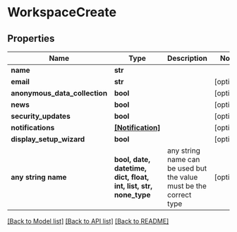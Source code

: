 # WorkspaceCreate


## Properties
Name | Type | Description | Notes
------------ | ------------- | ------------- | -------------
**name** | **str** |  | 
**email** | **str** |  | [optional] 
**anonymous_data_collection** | **bool** |  | [optional] 
**news** | **bool** |  | [optional] 
**security_updates** | **bool** |  | [optional] 
**notifications** | [**[Notification]**](Notification.md) |  | [optional] 
**display_setup_wizard** | **bool** |  | [optional] 
**any string name** | **bool, date, datetime, dict, float, int, list, str, none_type** | any string name can be used but the value must be the correct type | [optional]

[[Back to Model list]](../README.md#documentation-for-models) [[Back to API list]](../README.md#documentation-for-api-endpoints) [[Back to README]](../README.md)


